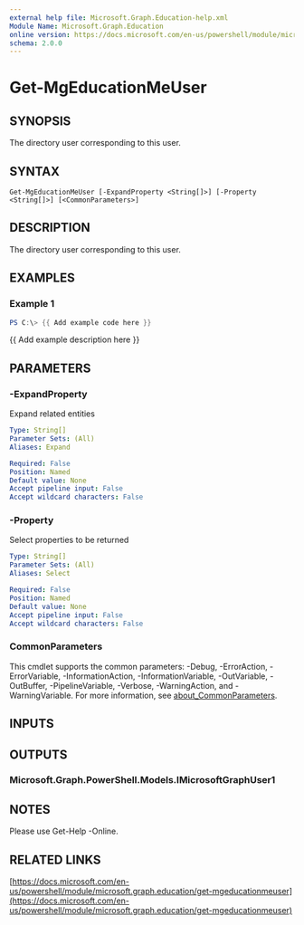 ```yaml
---
external help file: Microsoft.Graph.Education-help.xml
Module Name: Microsoft.Graph.Education
online version: https://docs.microsoft.com/en-us/powershell/module/microsoft.graph.education/get-mgeducationmeuser
schema: 2.0.0
---
```


# Get-MgEducationMeUser

## SYNOPSIS
The directory user corresponding to this user.

## SYNTAX

```
Get-MgEducationMeUser [-ExpandProperty <String[]>] [-Property <String[]>] [<CommonParameters>]
```

## DESCRIPTION
The directory user corresponding to this user.

## EXAMPLES

### Example 1
```powershell
PS C:\> {{ Add example code here }}
```

{{ Add example description here }}

## PARAMETERS

### -ExpandProperty
Expand related entities

```yaml
Type: String[]
Parameter Sets: (All)
Aliases: Expand

Required: False
Position: Named
Default value: None
Accept pipeline input: False
Accept wildcard characters: False
```

### -Property
Select properties to be returned

```yaml
Type: String[]
Parameter Sets: (All)
Aliases: Select

Required: False
Position: Named
Default value: None
Accept pipeline input: False
Accept wildcard characters: False
```

### CommonParameters
This cmdlet supports the common parameters: -Debug, -ErrorAction, -ErrorVariable, -InformationAction, -InformationVariable, -OutVariable, -OutBuffer, -PipelineVariable, -Verbose, -WarningAction, and -WarningVariable. For more information, see [about_CommonParameters](http://go.microsoft.com/fwlink/?LinkID=113216).

## INPUTS

## OUTPUTS

### Microsoft.Graph.PowerShell.Models.IMicrosoftGraphUser1
## NOTES
Please use Get-Help -Online.

## RELATED LINKS

[https://docs.microsoft.com/en-us/powershell/module/microsoft.graph.education/get-mgeducationmeuser](https://docs.microsoft.com/en-us/powershell/module/microsoft.graph.education/get-mgeducationmeuser)

